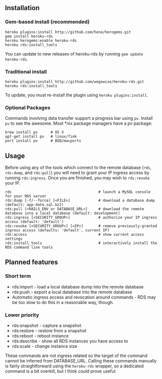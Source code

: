 ## Installation

### Gem-based install (recommended)

    heroku plugins:install http://github.com/hone/herogems.git
    gem install heroku-rds
    heroku herogems:enable heroku-rds
    heroku rds:install_tools

You can update to new releases of heroku-rds by running `gem update
heroku-rds`.

### Traditional install

    heroku plugins:install http://github.com/wegowise/heroku-rds.git
    heroku rds:install_tools

To update, you must re-install the plugin using `heroku
plugins:install`.

### Optional Packages

Commands involving data transfer support a progress bar using `pv`.
Install `pv` to see the awesome. Most \*nix package managers have a pv
package:

    brew install pv      # OS X
    apt-get install pv   # linux/fink
    port install pv      # BSD/macports

## Usage

Before using any of the tools which connect to the remote database
(`rds`, `rds:dump`, and `rds:pull`) you will need to grant your IP
ingress access by running `rds:ingress`. Once you are finished, you may
wish to `rds:revoke` your IP.

    rds                                        # launch a MySQL console for your RDS server
    rds:dump [-f/--force] [<FILE>]             # download a database dump (default: app-date.sql.bz2)
    rds:pull [<RAILS_ENV or DATABASE_URL>]     # download the remote database into a local database (default: development)
    rds:ingress [<SECURITY_GROUP>]             # authorize your IP ingress access (default: 'default')
    rds:revoke [<SECURITY_GROUP>] [<IP>]       # remove previously-granted ingress access (defaults: 'default', current IP)
    rds:access                                 # show current access settings
    rds:install_tools                          # interactively install the RDS command line tools


## Planned features

### Short term

* rds:import - load a local database dump into the remote database
* rds:push - export a local database into the remote database
* Automatic ingress access and revocation around commands - RDS may be
  too slow to do this in a reasonable way, though.

### Lower priority

* rds:snapshot - capture a snapshot
* rds:restore - restore from a snapshot
* rds:reboot - reboot instance
* rds:describe - show all RDS instances you have access to
* rds:scale - change instance size

These commands are not ingress related so the target of the command
cannot be inferred from DATABASE\_URL. Calling these commands manually
is fairly straightforward using the `heroku-rds` wrapper, so a dedicated
command is a bit overkill, but I think could prove useful.
